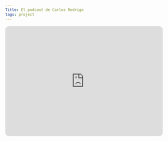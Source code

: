 ```yaml
---
Title: El podcast de Carlos Rodrigo
tags: project
---
```


<iframe style="border-radius:12px" src="https://open.spotify.com/embed/show/72EnMAeLkXiWPhgx3Mbpmr?utm_source=generator" width="100%" height="352" frameBorder="0" allowfullscreen="" allow="autoplay; clipboard-write; encrypted-media; fullscreen; picture-in-picture" loading="lazy"></iframe>